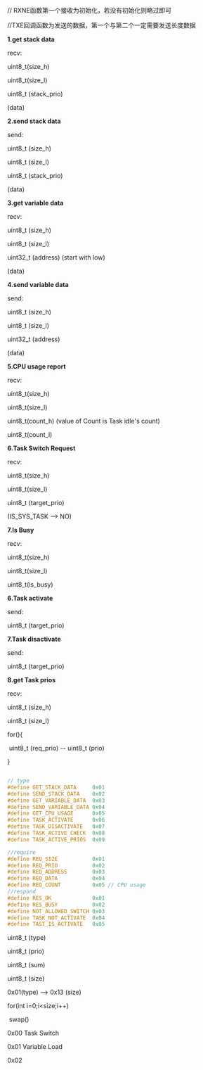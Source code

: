 // RXNE函数第一个接收为初始化，若没有初始化则略过即可

//TXE回调函数为发送的数据，第一个与第二个一定需要发送长度数据

**1.get stack data**

recv:

uint8_t(size_h)

uint8_t(size_l)

uint8_t (stack_prio)

(data)

**2.send stack data**

send:

uint8_t (size_h)

uint8_t (size_l) 

uint8_t (stack_prio)

(data)

**3.get variable data**

recv:

uint8_t (size_h)

uint8_t (size_l)

uint32_t (address) (start with low)

(data)

**4.send variable data**

send:

uint8_t (size_h)

uint8_t (size_l)

uint32_t (address) 

(data)

**5.CPU usage report**

recv:

uint8_t(size_h)

uint8_t(size_l)

uint8_t(count_h) (value of Count is Task idle's count)

uint8_t(count_l)

**6.Task Switch Request**

recv:

uint8_t(size_h)

uint8_t(size_l)

uint8_t (target_prio)

(IS_SYS_TASK  --> NO)

**7.Is Busy**

recv:

uint8_t(size_h)

uint8_t(size_l)

uint8_t(is_busy)

**6.Task activate**

send:

uint8_t (target_prio)

**7.Task disactivate**

send:

uint8_t (target_prio)

**8.get Task prios** 

recv:

uint8_t (size_h)

uint8_t (size_l)

for(){

​	uint8_t (req_prio) -- uint8_t (prio)

}

```c

// type
#define GET_STACK_DATA     0x01
#define SEND_STACK_DATA    0x02
#define GET_VARIABLE_DATA  0x03 
#define SEND_VARIABLE_DATA 0x04
#define GET_CPU_USAGE      0x05
#define TASK_ACTIVATE      0x06
#define TASK_DISACTIVATE   0x07
#define TASK_ACTIVE_CHECK  0x08
#define TASK_ACTIVE_PRIOS  0x09

//require
#define REQ_SIZE           0x01
#define REQ_PRIO           0x02
#define REQ_ADDRESS        0x03
#define REQ_DATA           0x04
#define REQ_COUNT          0x05 // CPU usage
//respond
#define RES_OK             0x01
#define RES_BUSY           0x02
#define NOT_ALLOWED_SWITCH 0x03
#define TASK_NOT_ACTIVATE  0x04
#define TAST_IS_ACTIVATE   0x05
```







uint8_t (type) 

uint8_t (prio)

uint8_t (sum)

uint8_t (size)



0x01(type)   --> 0x13 (size)



for(int i=0;i<size;i++)

​	swap()



0x00 Task Switch

0x01 Variable Load

0x02  





 
